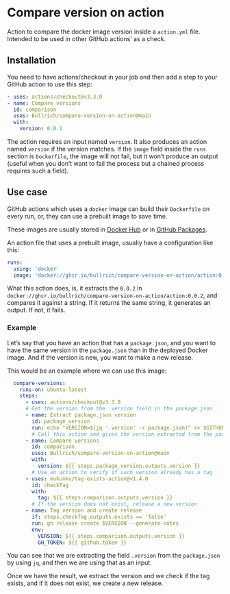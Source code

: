 # Compare version on action

Action to compare the docker image version inside a `action.yml` file. Intended to be used in other GitHub actions’ as a check.

## Installation
You need to have actions/checkout in your job and then add a step to your GitHub action to use this step:
```yaml
- uses: actions/checkout@v3.3.0
- name: Compare versions
  id: comparison
  uses: Bullrich/compare-version-on-action@main
  with:
    version: 0.0.1
```

The action requires an input named `version`. 
It also produces an action named `version` if the version matches.
If the `image` field inside the `runs` section is `Dockerfile`, the image will not fail, but it won’t produce an output (useful when you don’t want to fail the process but a chained process requires such a field).
## Use case

GitHub actions which uses a `docker` image can build their `Dockerfile` on every run, or, they can use a prebuilt image to save time.

These images are usually stored in [Docker Hub](https://hub.docker.com/) or in [GitHub Packages](https://github.com/features/packages).

An action file that uses a prebuilt image, usually have a configuration like this:
```yaml
runs:
  using: 'docker'
  image: 'docker://ghcr.io/bullrich/compare-version-on-action/action:0.0.2'
```

What this action does, is, it extracts the `0.0.2` in `docker://ghcr.io/bullrich/compare-version-on-action/action:0.0.2`, and compares it against a string. If it returns the same string, it generates an output. If not, it fails.

### Example
Let’s say that you have an action that has a `package.json`, and you want to have the same version in the `package.json` than in the deployed Docker image. And if the version is new, you want to make a new release.

This would be an example where we can use this image:
```yaml
  compare-versions:
    runs-on: ubuntu-latest
    steps:
      - uses: actions/checkout@v3.3.0
      # Get the version from the .version field in the package.json
      - name: Extract package.json version
        id: package_version
        run: echo "VERSION=$(jq '.version' -r package.json)" >> $GITHUB_OUTPUT
        # Call this action and gives the version extracted from the package.json
      - name: Compare versions
        id: comparison
        uses: Bullrich/compare-version-on-action@main
        with:
          version: ${{ steps.package_version.outputs.version }}
        # Use an action to verify if such version already has a tag
      - uses: mukunku/tag-exists-action@v1.4.0
        id: checkTag
        with: 
          tag: ${{ steps.comparison.outputs.version }}
        # If the version does not exist, release a new version
      - name: Tag version and create release
        if: steps.checkTag.outputs.exists == 'false'
        run: gh release create $VERSION --generate-notes
        env:
          VERSION: ${{ steps.comparison.outputs.version }}
          GH_TOKEN: ${{ github.token }}
```

You can see that we are extracting the field `.version` from the `package.json` by using `jq`, and then we are using that as an input.

Once we have the result, we extract the version and we check if the tag exists, and if it does not exist, we create a new release.
